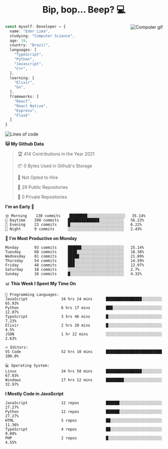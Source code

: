 <h1 align="center">Bip, bop... Beep? 💻</h1>

<img src="https://digitalsynopsis.com/wp-content/uploads/2016/07/3d-isometric-animations-90s-electronic-items-kaypro.gif" alt="Computer gif" align="right"/>

```Typescript
const myself: Developer = {
  name: "Eder Lima",
  studying: "Computer Science",
  age: 19,
  country: "Brazil",
  languages: [
    "TypeScript",
    "Python",
    "Javascript",
    "C++",
  ],
  learning: [
    "Elixir",
    "Go",
  ],
  frameworks: [
    "React",
    "React Native",
    "Express",
    "Flask"
  ]
}

```

<!--START_SECTION:waka-->
![Lines of code](https://img.shields.io/badge/From%20Hello%20World%20I%27ve%20Written-167550%20lines%20of%20code-blue)

**🐱 My Github Data** 

> 🏆 414 Contributions in the Year 2021
 > 
> 📦 0 Bytes Used in Github's Storage 
 > 
> 🚫 Not Opted to Hire
 > 
> 📜 29 Public Repositories 
 > 
> 🔑 0 Private Repositories  
 > 
**I'm an Early 🐤** 

```text
🌞 Morning    130 commits    ████████░░░░░░░░░░░░░░░░░   35.14% 
🌆 Daytime    208 commits    ██████████████░░░░░░░░░░░   56.22% 
🌃 Evening    23 commits     █░░░░░░░░░░░░░░░░░░░░░░░░   6.22% 
🌙 Night      9 commits      ░░░░░░░░░░░░░░░░░░░░░░░░░   2.43%

```
📅 **I'm Most Productive on Monday** 

```text
Monday       93 commits     ██████░░░░░░░░░░░░░░░░░░░   25.14% 
Tuesday      68 commits     ████░░░░░░░░░░░░░░░░░░░░░   18.38% 
Wednesday    81 commits     █████░░░░░░░░░░░░░░░░░░░░   21.89% 
Thursday     54 commits     ███░░░░░░░░░░░░░░░░░░░░░░   14.59% 
Friday       48 commits     ███░░░░░░░░░░░░░░░░░░░░░░   12.97% 
Saturday     10 commits     ░░░░░░░░░░░░░░░░░░░░░░░░░   2.7% 
Sunday       16 commits     █░░░░░░░░░░░░░░░░░░░░░░░░   4.32%

```


📊 **This Week I Spent My Time On** 

```text
💬 Programming Languages: 
JavaScript               34 hrs 24 mins      ████████████████░░░░░░░░░   65.93% 
Python                   6 hrs 17 mins       ███░░░░░░░░░░░░░░░░░░░░░░   12.07% 
TypeScript               3 hrs 46 mins       █░░░░░░░░░░░░░░░░░░░░░░░░   7.23% 
Elixir                   2 hrs 20 mins       █░░░░░░░░░░░░░░░░░░░░░░░░   4.5% 
JSON                     1 hr 22 mins        ░░░░░░░░░░░░░░░░░░░░░░░░░   2.63%

🔥 Editors: 
VS Code                  52 hrs 10 mins      █████████████████████████   100.0%

💻 Operating System: 
Linux                    34 hrs 58 mins      ████████████████░░░░░░░░░   67.03% 
Windows                  17 hrs 12 mins      ████████░░░░░░░░░░░░░░░░░   32.97%

```

**I Mostly Code in JavaScript** 

```text
JavaScript               12 repos            ██████░░░░░░░░░░░░░░░░░░░   27.27% 
Python                   12 repos            ██████░░░░░░░░░░░░░░░░░░░   27.27% 
HTML                     5 repos             ██░░░░░░░░░░░░░░░░░░░░░░░   11.36% 
TypeScript               4 repos             ██░░░░░░░░░░░░░░░░░░░░░░░   9.09% 
PHP                      2 repos             █░░░░░░░░░░░░░░░░░░░░░░░░   4.55%

```



<!--END_SECTION:waka-->
